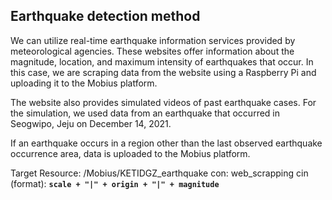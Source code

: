 ## **Earthquake detection method**

We can utilize real-time earthquake information services provided by meteorological agencies. These websites offer information about the magnitude, location, and maximum intensity of earthquakes that occur. In this case, we are scraping data from the website using a Raspberry Pi and uploading it to the Mobius platform.

The website also provides simulated videos of past earthquake cases. For the simulation, we used data from an earthquake that occurred in Seogwipo, Jeju on December 14, 2021.

If an earthquake occurs in a region other than the last observed earthquake occurrence area, data is uploaded to the Mobius platform.

Target Resource: /Mobius/KETIDGZ_earthquake
con: web_scrapping
cin (format): **`scale + "|" + origin + "|" + magnitude`**